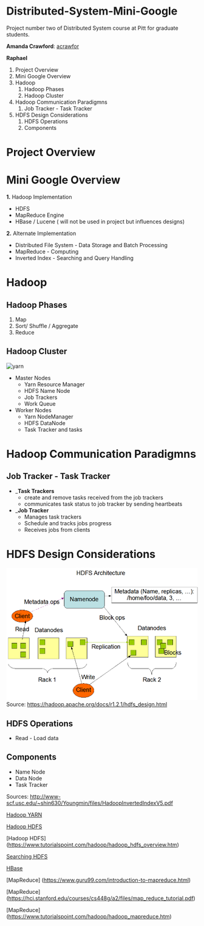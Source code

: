 Distributed-System-Mini-Google
===========
Project number two of Distributed System course at Pitt for graduate students.


 __Amanda Crawford__: [acrawfor](https://github.com/acrawfor)

 __Raphael__


1. Project Overview
2. Mini Google Overview
3. Hadoop
    1. Hadoop Phases
    2. Hadoop Cluster
4. Hadoop Communication Paradigmns
    1. Job Tracker - Task Tracker
5. HDFS Design Considerations
    1. HDFS Operations
    2. Components

# Project Overview


# Mini Google Overview
__1.__ Hadoop Implementation 
* HDFS
* MapReduce Engine
* HBase / Lucene ( will not be used in project but influences designs)

__2.__ Alternate Implementation 
* Distributed File System - Data Storage and Batch Processing
* MapReduce - Computing 
* Inverted Index - Searching and Query Handling

# Hadoop  
## Hadoop Phases 
1. Map
2. Sort/ Shuffle / Aggregate
3. Reduce 
   

## Hadoop Cluster
![yarn](https://2xbbhjxc6wk3v21p62t8n4d4-wpengine.netdna-ssl.com/wp-content/uploads/2012/08/yarnflow1.png)
* Master Nodes
    * Yarn Resource Manager
    * HDFS Name Node
    * Job Trackers 
    * Work Queue
* Worker Nodes
    * Yarn NodeManager 
    * HDFS DataNode
    * Task Tracker and tasks

# Hadoop Communication Paradigmns

## Job Tracker - Task Tracker 
* ___Task Trackers__ 
    * create and remove tasks received from the job trackers 
    * communicates task status to job tracker by sending heartbeats
* ___Job Tracker__
    * Manages task trackers 
    * Schedule and tracks jobs progress
    * Receives jobs from clients



# HDFS Design Considerations
![hdfsarchitecture](/assets/hdfsarchitecture.gif)
Source: https://hadoop.apache.org/docs/r1.2.1/hdfs_design.html



## HDFS Operations
* Read - Load data 

## Components
* Name Node 
* Data Node
* Task Tracker 


Sources:
http://www-scf.usc.edu/~shin630/Youngmin/files/HadoopInvertedIndexV5.pdf

[Hadoop YARN](https://hortonworks.com/blog/apache-hadoop-yarn-resourcemanager/)

[Hadoop HDFS](https://hortonworks.com/blog/thinking-about-the-hdfs-vs-other-storage-technologies/)

[Hadoop HDFS] (https://www.tutorialspoint.com/hadoop/hadoop_hdfs_overview.htm)

[Searching HDFS](http://www.drdobbs.com/parallel/indexing-and-searching-on-a-hadoop-distr/226300241?pgno=3)

[HBase](https://www.tutorialspoint.com/hbase/hbase_overview.htm)

[MapReduce] (https://www.guru99.com/introduction-to-mapreduce.html)

[MapReduce] (https://hci.stanford.edu/courses/cs448g/a2/files/map_reduce_tutorial.pdf)

[MapReduce] (https://www.tutorialspoint.com/hadoop/hadoop_mapreduce.htm)

